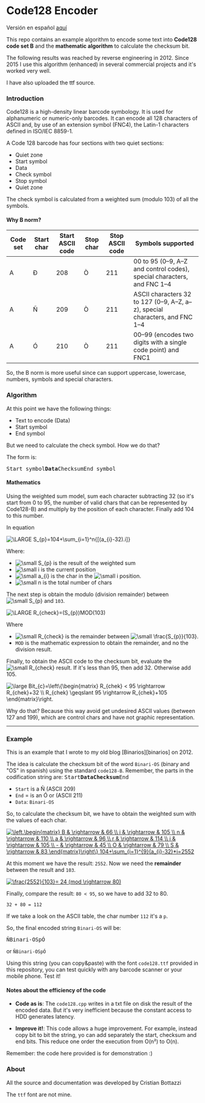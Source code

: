 # Code128 Encoder

Versión en español [aquí][link]

This repo contains an example algorithm to encode some text into **Code128 code set B** and the **mathematic algorithm** to calculate the checksum bit.

The following results was reached by reverse engineering in 2012. Since 2015 I use this algorithm (enhanced) in several commercial projects and it's worked very well.

I have also uploaded the ttf source.


### Introduction

Code128 is a high-density linear barcode symbology. It is used for alphanumeric or numeric-only barcodes. It can encode all 128 characters of ASCII and, by use of an extension symbol (FNC4), the Latin-1 characters defined in ISO/IEC 8859-1.

A Code 128 barcode has four sections with two quiet sections:

  *  Quiet zone
  *  Start symbol
  *  Data
  *  Check symbol
  *  Stop symbol
  *  Quiet zone

The check symbol is calculated from a weighted sum (modulo 103) of all the symbols.


#### Why B norm?

| Code set | Start char | Start ASCII code | Stop char | Stop ASCII code | Symbols supported |
| ------ | ------ | ------ | ------ | ------ | ------ |
| A | Ð | 208 | Ò | 211 | 00 to 95 (0–9, A–Z and control codes), special characters, and FNC 1–4 |
| A | Ñ | 209 | Ò | 211 | ASCII characters 32 to 127 (0–9, A–Z, a–z), special characters, and FNC 1–4 |
| A | Ó | 210 | Ò | 211 | 00–99 (encodes two digits with a single code point) and FNC1 |

So, the B norm is more useful since can support uppercase, lowercase, numbers, symbols and special characters.


### Algorithm

At this point we have the following things:
 * Text to encode (Data)
 * Start symbol
 * End symbol

But we need to calculate the check symbol. How we do that?

The form is:

<kbd>Start symbol</kbd><kbd>**Data**</kbd><kbd>Checksum</kbd><kbd>End symbol</kbd>


#### Mathematics
Using the weighted sum model, sum each character subtracting 32 (so it's start from 0 to 95, the number of valid chars that can be represented by Code128-B) and multiply by the position of each character. Finally add 104 to this number.

In equation

<img src="https://latex.codecogs.com/gif.latex?\LARGE&space;S_{p}=104&plus;\sum_{i=1}^n{[(a_{i}-32).i]}" title="\LARGE S_{p}=104+\sum_{i=1}^n{[(a_{i}-32).i]}" />

Where:

 * <img src="https://latex.codecogs.com/png.latex?\dpi{150}&space;\small&space;S_{p}" title="\small S_{p}" /> is the result of the weighted sum
 * <img src="https://latex.codecogs.com/png.latex?\dpi{150}&space;\small&space;i" title="\small i" /> is the current position
 * <img src="https://latex.codecogs.com/png.latex?\dpi{150}&space;\small&space;a_{i}" title="\small a_{i}" /> is the char in the <img src="https://latex.codecogs.com/png.latex?\dpi{150}&space;\small&space;i" title="\small i" /> position.
 * <img src="https://latex.codecogs.com/png.latex?\dpi{150}&space;\small&space;n" title="\small n" /> is the total number of chars

The next step is obtain the modulo (division remainder) between <img src="https://latex.codecogs.com/png.latex?\dpi{150}&space;\small&space;S_{p}" title="\small S_{p}" /> and `103`.

<img src="https://latex.codecogs.com/png.latex?\dpi{150}&space;\small&space;R_{check}=(S_{p})MOD(103)" title="\LARGE R_{check}=(S_{p})MOD(103)" />

Where

 * <img src="https://latex.codecogs.com/png.latex?\dpi{150}&space;\tiny&space;R_{check}" title="\small R_{check}" /> is the remainder between <img src="https://latex.codecogs.com/png.latex?\dpi{150}&space;\tiny&space;\frac{S_{p}}{103}" title="\small \frac{S_{p}}{103}" />.
 * `MOD` is the mathematic expression to obtain the remainder, and no the division result.

Finally, to obtain the ASCII code to the checksum bit, evaluate the <img src="https://latex.codecogs.com/png.latex?\dpi{150}&space;\small&space;R_{check}" title="\small R_{check}" /> result. If it's less than 95, then add 32. Otherwise add 105.

<img src="https://latex.codecogs.com/png.latex?\dpi{150}&space;\large&space;Bit_{c}=\left\{\begin{matrix}&space;R_{chek}&space;<&space;95&space;\rightarrow&space;R_{chek}&plus;32&space;\\&space;R_{chek}&space;\geqslant&space;95&space;\rightarrow&space;R_{chek}&plus;105&space;\end{matrix}\right." title="\large Bit_{c}=\left\{\begin{matrix} R_{chek} < 95 \rightarrow R_{chek}+32 \\ R_{chek} \geqslant 95 \rightarrow R_{chek}+105 \end{matrix}\right." />

Why do that? Because this way avoid get undesired ASCII values (between 127 and 199), which are control chars and have not graphic representation.

----

### Example

This is an example that I wrote to my old blog [Binarios][binarios] on 2012.

The idea is calculate the checksum bit of the word `Binari-OS` (binary and "OS" in spanish) using the standard `code128-B`. Remember, the parts in the codification string are:
<kbd>Start</kbd><kbd>**Data**</kbd><kbd>**Checksum**</kbd><kbd>End</kbd>

   * `Start` is a Ñ (ASCII 209)
   * `End` = is an Ó or (ASCII 211)
   * `Data`: `Binari-OS`

So, to calculate the checksum bit, we have to obtain the weighted sum with the values of each char.

<a href="https://www.codecogs.com/eqnedit.php?latex=\left.\begin{matrix}&space;B&space;&&space;\rightarrow&space;&&space;66&space;\\&space;i&space;&&space;\rightarrow&space;&&space;105&space;\\&space;n&space;&&space;\rightarrow&space;&&space;110&space;\\&space;a&space;&&space;\rightarrow&space;&&space;96&space;\\&space;r&space;&&space;\rightarrow&space;&&space;114&space;\\&space;i&space;&&space;\rightarrow&space;&&space;105&space;\\&space;-&space;&&space;\rightarrow&space;&&space;45&space;\\&space;O&space;&&space;\rightarrow&space;&&space;79&space;\\&space;S&space;&&space;\rightarrow&space;&&space;83&space;\end{matrix}\right\}&space;104&plus;\sum_{i=1}^{9}(a_{i}-32)*i=2552" target="_blank"><img src="https://latex.codecogs.com/gif.latex?\left.\begin{matrix}&space;B&space;&&space;\rightarrow&space;&&space;66&space;\\&space;i&space;&&space;\rightarrow&space;&&space;105&space;\\&space;n&space;&&space;\rightarrow&space;&&space;110&space;\\&space;a&space;&&space;\rightarrow&space;&&space;96&space;\\&space;r&space;&&space;\rightarrow&space;&&space;114&space;\\&space;i&space;&&space;\rightarrow&space;&&space;105&space;\\&space;-&space;&&space;\rightarrow&space;&&space;45&space;\\&space;O&space;&&space;\rightarrow&space;&&space;79&space;\\&space;S&space;&&space;\rightarrow&space;&&space;83&space;\end{matrix}\right\}&space;104&plus;\sum_{i=1}^{9}(a_{i}-32)*i=2552" title="\left.\begin{matrix} B & \rightarrow & 66 \\ i & \rightarrow & 105 \\ n & \rightarrow & 110 \\ a & \rightarrow & 96 \\ r & \rightarrow & 114 \\ i & \rightarrow & 105 \\ - & \rightarrow & 45 \\ O & \rightarrow & 79 \\ S & \rightarrow & 83 \end{matrix}\right\} 104+\sum_{i=1}^{9}(a_{i}-32)*i=2552" /></a>


At this moment we have the result: `2552`. Now we need the **remainder** between the result and `103`.

<a href="https://www.codecogs.com/eqnedit.php?latex=\frac{2552}{103}=&space;24&space;(mod&space;\rightarrow&space;80)" target="_blank"><img src="https://latex.codecogs.com/gif.latex?\frac{2552}{103}=&space;24&space;(mod&space;\rightarrow&space;80)" title="\frac{2552}{103}= 24 (mod \rightarrow 80)" /></a>

Finally, compare the result:  `80 < 95`, so we have to add 32 to 80.

`32 + 80 = 112`

If we take a look on the ASCII table, the char number `112` it's a `p`.

So, the final encoded string `Binari-OS` will be:

<kbd>Ñ</kbd><kbd>Binari-OS</kbd><kbd>p</kbd><kbd>Ó</kbd>

or `ÑBinari-OSpÓ`

Using this string (you can copy&paste) with the font `code128.ttf` provided in this repository, you can test quickly with any barcode scanner or your mobile phone. Test it!



#### Notes about the efficiency of the code

 * **Code as is**: The `code128.cpp` writes in a txt file on disk the result of the encoded data. But it's very inefficient because the constant access to HDD generates latency.

 * **Improve it!**: This code allows a huge improvement. For example, instead copy bit to bit the string, yo can add separately the start, checksum and end bits. This reduce one order the execution from O(n²) to O(n).

Remember: the code here provided is for demonstration :)


### About

All the source and documentation was developed by Cristian Bottazzi

The `ttf` font are not mine.

[//]: #References
[link]: <https://github.com/cristian1604/Code128/blob/master/README_ES.md>


